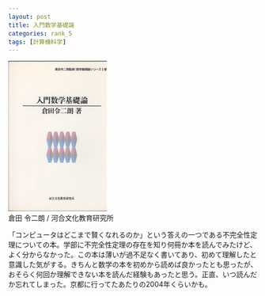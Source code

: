 ```yaml
---
layout: post
title: 入門数学基礎論
categories: rank_5
tags: [計算機科学]
---
```



<div class="book"><div class="book_image"><a href="http://www.amazon.co.jp/dp/4879999660"><img src="/images/introduction_of_foundation_of_mathematics.jpg"></a></div><div class="book_info">倉田 令二朗 / 河合文化教育研究所</div><div class="clear"></div></div>

「コンピュータはどこまで賢くなれるのか」という答えの一つである不完全性定理についての本。学部に不完全性定理の存在を知り何冊か本を読んでみたけど、よく分からなかった。この本は薄いが過不足なく書いてあり、初めて理解したと意識した気がする。きちんと数学の本を初めから読めば良かったとも思ったが、おそらく何回か理解できない本を読んだ経験もあったと思う。正直、いつ読んだか忘れてしまった。京都に行ってたあたりの2004年くらいかも。
